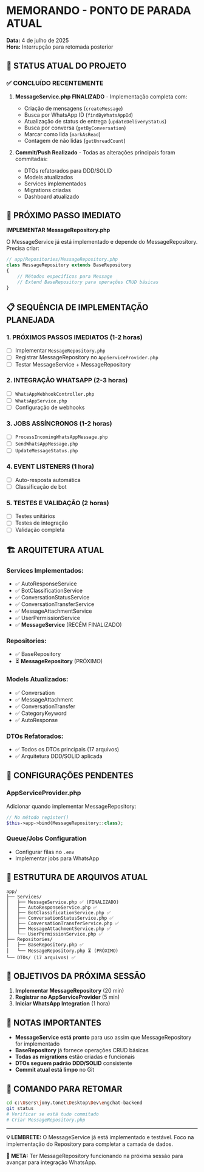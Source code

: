 # MEMORANDO - PONTO DE PARADA ATUAL
**Data:** 4 de julho de 2025  
**Hora:** Interrupção para retomada posterior  

## 📍 STATUS ATUAL DO PROJETO

### ✅ CONCLUÍDO RECENTEMENTE
1. **MessageService.php FINALIZADO** - Implementação completa com:
   - Criação de mensagens (`createMessage`)
   - Busca por WhatsApp ID (`findByWhatsAppId`)
   - Atualização de status de entrega (`updateDeliveryStatus`)
   - Busca por conversa (`getByConversation`)
   - Marcar como lida (`markAsRead`)
   - Contagem de não lidas (`getUnreadCount`)

2. **Commit/Push Realizado** - Todas as alterações principais foram commitadas:
   - DTOs refatorados para DDD/SOLID
   - Models atualizados
   - Services implementados
   - Migrations criadas
   - Dashboard atualizado

## 🎯 PRÓXIMO PASSO IMEDIATO
**IMPLEMENTAR MessageRepository.php**

O MessageService já está implementado e depende do MessageRepository. Precisa criar:

```php
// app/Repositories/MessageRepository.php
class MessageRepository extends BaseRepository
{
    // Métodos específicos para Message
    // Extend BaseRepository para operações CRUD básicas
}
```

## 📋 SEQUÊNCIA DE IMPLEMENTAÇÃO PLANEJADA

### 1. **PRÓXIMOS PASSOS IMEDIATOS** (1-2 horas)
- [ ] Implementar `MessageRepository.php`
- [ ] Registrar MessageRepository no `AppServiceProvider.php`
- [ ] Testar MessageService + MessageRepository

### 2. **INTEGRAÇÃO WHATSAPP** (2-3 horas)
- [ ] `WhatsAppWebhookController.php`
- [ ] `WhatsAppService.php`
- [ ] Configuração de webhooks

### 3. **JOBS ASSÍNCRONOS** (1-2 horas)
- [ ] `ProcessIncomingWhatsAppMessage.php`
- [ ] `SendWhatsAppMessage.php`
- [ ] `UpdateMessageStatus.php`

### 4. **EVENT LISTENERS** (1 hora)
- [ ] Auto-resposta automática
- [ ] Classificação de bot

### 5. **TESTES E VALIDAÇÃO** (2 horas)
- [ ] Testes unitários
- [ ] Testes de integração
- [ ] Validação completa

## 🏗️ ARQUITETURA ATUAL

### **Services Implementados:**
- ✅ AutoResponseService
- ✅ BotClassificationService
- ✅ ConversationStatusService
- ✅ ConversationTransferService
- ✅ MessageAttachmentService
- ✅ UserPermissionService
- ✅ **MessageService** (RECÉM FINALIZADO)

### **Repositories:**
- ✅ BaseRepository
- ⏳ **MessageRepository** (PRÓXIMO)

### **Models Atualizados:**
- ✅ Conversation
- ✅ MessageAttachment
- ✅ ConversationTransfer
- ✅ CategoryKeyword
- ✅ AutoResponse

### **DTOs Refatorados:**
- ✅ Todos os DTOs principais (17 arquivos)
- ✅ Arquitetura DDD/SOLID aplicada

## 🔧 CONFIGURAÇÕES PENDENTES

### **AppServiceProvider.php**
Adicionar quando implementar MessageRepository:
```php
// No método register()
$this->app->bind(MessageRepository::class);
```

### **Queue/Jobs Configuration**
- Configurar filas no `.env`
- Implementar jobs para WhatsApp

## 📁 ESTRUTURA DE ARQUIVOS ATUAL

```
app/
├── Services/
│   ├── MessageService.php ✅ (FINALIZADO)
│   ├── AutoResponseService.php ✅
│   ├── BotClassificationService.php ✅
│   ├── ConversationStatusService.php ✅
│   ├── ConversationTransferService.php ✅
│   ├── MessageAttachmentService.php ✅
│   └── UserPermissionService.php ✅
├── Repositories/
│   ├── BaseRepository.php ✅
│   └── MessageRepository.php ⏳ (PRÓXIMO)
└── DTOs/ (17 arquivos) ✅
```

## 🎯 OBJETIVOS DA PRÓXIMA SESSÃO

1. **Implementar MessageRepository** (20 min)
2. **Registrar no AppServiceProvider** (5 min)
3. **Iniciar WhatsApp Integration** (1 hora)

## 📝 NOTAS IMPORTANTES

- **MessageService está pronto** para uso assim que MessageRepository for implementado
- **BaseRepository** já fornece operações CRUD básicas
- **Todas as migrations** estão criadas e funcionais
- **DTOs seguem padrão DDD/SOLID** consistente
- **Commit atual está limpo** no Git

## 🔄 COMANDO PARA RETOMAR

```bash
cd c:\Users\jony.tonet\Desktop\Dev\engchat-backend
git status
# Verificar se está tudo commitado
# Criar MessageRepository.php
```

---
**💡 LEMBRETE:** O MessageService já está implementado e testável. Foco na implementação do Repository para completar a camada de dados.

**🎯 META:** Ter MessageRepository funcionando na próxima sessão para avançar para integração WhatsApp.
